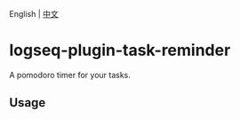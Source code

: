 English | [中文](README.zh.md)

# logseq-plugin-task-reminder

A pomodoro timer for your tasks.

## Usage
